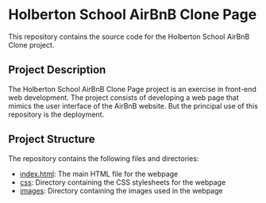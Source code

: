 # Holberton School AirBnB Clone Page

This repository contains the source code for the Holberton School AirBnB Clone project.

## Project Description

The Holberton School AirBnB Clone Page project is an exercise in front-end web development. The project consists of developing a web page that mimics the user interface of the AirBnB website.
But the principal use of this repository is the deployment.

## Project Structure

The repository contains the following files and directories:

- [index.html](./index.html): The main HTML file for the webpage
- [css](./css): Directory containing the CSS stylesheets for the webpage
- [images](./images): Directory containing the images used in the webpage
